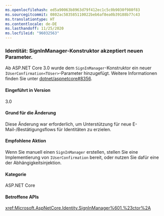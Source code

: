 ```yaml
---
ms.openlocfilehash: ed5a90063b8963d79f412ec1c5c0b9030f980f83
ms.sourcegitcommit: 0802ac583585110022beb6af8ea0b39188b77c43
ms.translationtype: HT
ms.contentlocale: de-DE
ms.lasthandoff: 11/25/2020
ms.locfileid: "96032563"
---
```

### <a name="identity-signinmanager-constructor-accepts-new-parameter"></a>Identität: SignInManager-Konstruktor akzeptiert neuen Parameter.

Ab ASP.NET Core 3.0 wurde dem `SignInManager`-Konstruktor ein neuer `IUserConfirmation<TUser>`-Parameter hinzugefügt. Weitere Informationen finden Sie unter [dotnet/aspnetcore#8356](https://github.com/dotnet/aspnetcore/issues/8356).

#### <a name="version-introduced"></a>Eingeführt in Version

3.0

#### <a name="reason-for-change"></a>Grund für die Änderung

Diese Änderung war erforderlich, um Unterstützung für neue E-Mail-/Bestätigungsflows für Identitäten zu erzielen.

#### <a name="recommended-action"></a>Empfohlene Aktion

Wenn Sie manuell einen `SignInManager` erstellen, stellen Sie eine Implementierung von `IUserConfirmation` bereit, oder nutzen Sie dafür eine der Abhängigkeitsinjektion.

#### <a name="category"></a>Kategorie

ASP.NET Core

#### <a name="affected-apis"></a>Betroffene APIs

<xref:Microsoft.AspNetCore.Identity.SignInManager%601.%23ctor%2A>

<!--

#### Affected APIs

`Overload:Microsoft.AspNetCore.Identity.SignInManager`1.#ctor`

-->
